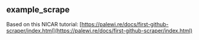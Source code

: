 ## example_scrape 

Based on this NICAR tutorial: [https://palewi.re/docs/first-github-scraper/index.html](https://palewi.re/docs/first-github-scraper/index.html)
